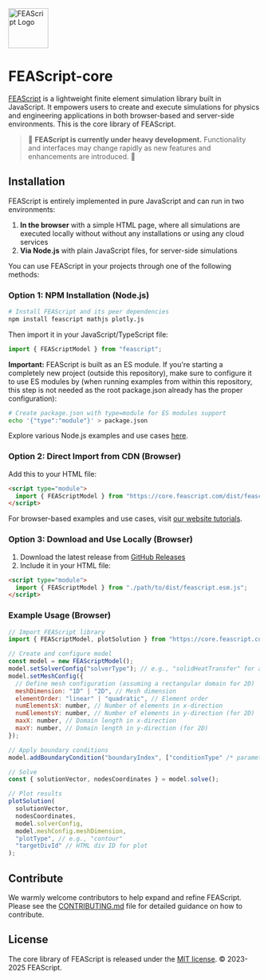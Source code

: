 <img src="https://feascript.github.io/FEAScript-website/assets/FEAScriptLogo.png" width="80" alt="FEAScript Logo">

# FEAScript-core

[FEAScript](https://feascript.com/) is a lightweight finite element simulation library built in JavaScript. It empowers users to create and execute simulations for physics and engineering applications in both browser-based and server-side environments. This is the core library of FEAScript.

> 🚧 **FEAScript is currently under heavy development.** Functionality and interfaces may change rapidly as new features and enhancements are introduced. 🚧

## Installation

FEAScript is entirely implemented in pure JavaScript and can run in two environments:

1. **In the browser** with a simple HTML page, where all simulations are executed locally without without any installations or using any cloud services
2. **Via Node.js** with plain JavaScript files, for server-side simulations

You can use FEAScript in your projects through one of the following methods:

### Option 1: NPM Installation (Node.js)

```bash
# Install FEAScript and its peer dependencies
npm install feascript mathjs plotly.js
```

Then import it in your JavaScript/TypeScript file:

```javascript
import { FEAScriptModel } from "feascript";
```

**Important:** FEAScript is built as an ES module. If you're starting a completely new project (outside this repository), make sure to configure it to use ES modules by (when running examples from within this repository, this step is not needed as the root package.json already has the proper configuration):

```bash
# Create package.json with type=module for ES modules support
echo '{"type":"module"}' > package.json
```

Explore various Node.js examples and use cases [here](https://github.com/FEAScript/FEAScript-core/tree/main/examples).

### Option 2: Direct Import from CDN (Browser)

Add this to your HTML file:

```html
<script type="module">
  import { FEAScriptModel } from "https://core.feascript.com/dist/feascript.esm.js";
</script>
```

For browser-based examples and use cases, visit [our website tutorials](https://feascript.com/#tutorials).

### Option 3: Download and Use Locally (Browser)

1. Download the latest release from [GitHub Releases](https://github.com/FEAScript/FEAScript-core/releases)
2. Include it in your HTML file:

```html
<script type="module">
  import { FEAScriptModel } from "./path/to/dist/feascript.esm.js";
</script>
```

### Example Usage (Browser)

```javascript
// Import FEAScript library
import { FEAScriptModel, plotSolution } from "https://core.feascript.com/dist/feascript.esm.js";

// Create and configure model
const model = new FEAScriptModel();
model.setSolverConfig("solverType"); // e.g., "solidHeatTransfer" for a stationary solid heat transfer case
model.setMeshConfig({
  // Define mesh configuration (assuming a rectangular domain for 2D)
  meshDimension: "1D" | "2D", // Mesh dimension
  elementOrder: "linear" | "quadratic", // Element order
  numElementsX: number, // Number of elements in x-direction
  numElementsY: number, // Number of elements in y-direction (for 2D)
  maxX: number, // Domain length in x-direction
  maxY: number, // Domain length in y-direction (for 2D)
});

// Apply boundary conditions
model.addBoundaryCondition("boundaryIndex", ["conditionType" /* parameters */]);

// Solve
const { solutionVector, nodesCoordinates } = model.solve();

// Plot results
plotSolution(
  solutionVector,
  nodesCoordinates,
  model.solverConfig,
  model.meshConfig.meshDimension,
  "plotType", // e.g., "contour"
  "targetDivId" // HTML div ID for plot
);
```

## Contribute

We warmly welcome contributors to help expand and refine FEAScript. Please see the [CONTRIBUTING.md](./CONTRIBUTING.md) file for detailed guidance on how to contribute.

## License

The core library of FEAScript is released under the [MIT license](https://github.com/FEAScript/FEAScript-core/blob/main/LICENSE). &copy; 2023-2025 FEAScript.
